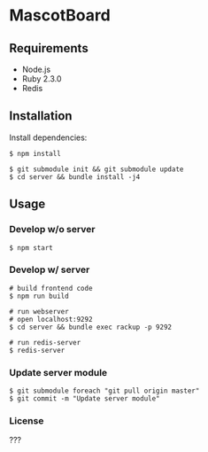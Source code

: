 # MascotBoard
## Requirements
- Node.js
- Ruby 2.3.0
- Redis


## Installation
Install dependencies:

```
$ npm install

$ git submodule init && git submodule update
$ cd server && bundle install -j4
```


## Usage
### Develop w/o server

```
$ npm start
```

### Develop w/ server

```
# build frontend code
$ npm run build

# run webserver
# open localhost:9292
$ cd server && bundle exec rackup -p 9292

# run redis-server
$ redis-server
```


### Update server module

```
$ git submodule foreach "git pull origin master"
$ git commit -m "Update server module"
```


### License
???

